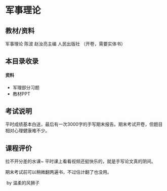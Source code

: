 # 军事理论

## 教材/资料

军事理论	 陈波 赵汝亮主编		人民出版社 （开卷，需要实体书）



## 本目录收录

#### 资料

- 军理部分习题
- 教材PPT



## 考试说明

平时成绩基本白送，最后有一次3000字的手写期末报告。期末考试开卷，但题目相对心理健康难不少。

## 课程评价

拉不开分差的水课~  平时课上看看视频还挺快乐的，就是手写论文真的阴间。

期末考试前可以稍微翻两遍书，不过估计翻了也没用。							

​																																						by 温柔的风狮子

